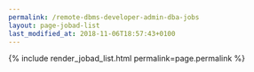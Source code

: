 ```yaml
---
permalink: /remote-dbms-developer-admin-dba-jobs
layout: page-jobad-list
last_modified_at: 2018-11-06T18:57:43+0100
---
```

{% include render_jobad_list.html permalink=page.permalink %}
